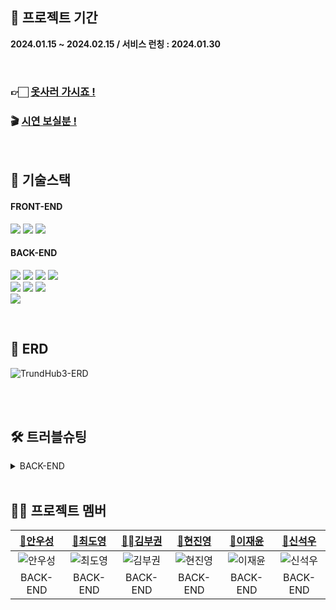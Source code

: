 ## 📆 프로젝트 기간
**2024.01.15 ~ 2024.02.15 / 서비스 런칭 : 2024.01.30**

<br/>

### 👉🏻 [옷사러 가시죠 !](https://techit.kro.kr/)
### 🎬 [시연 보실분 !](https://youtu.be/lVXoZkI9BdE)

<br/>

## 📒 기술스택

#### FRONT-END
 <img src="https://img.shields.io/badge/HTML-E34F26?style=for-the-badge&logo=HTML5&logoColor=white"/> <img src="https://img.shields.io/badge/CSS3-1572B6?style=for-the-badge&logo=css3&logoColor=white"/>  <img src="https://img.shields.io/badge/JavaScript-F7DF1E?style=for-the-badge&logo=JavaScript&logoColor=black"/> 

#### BACK-END
<img src="https://img.shields.io/badge/Thymeleaf-6DB33F?style=for-the-badge&logo=Thymeleaf&logoColor=white"> <img src="https://img.shields.io/badge/Spring Boot-6DB33F?style=for-the-badge&logo=Spring Boot&logoColor=white"/> <img src="https://img.shields.io/badge/Spring Security-6DB33F?style=for-the-badge&logo=Spring Security&logoColor=white"/> <img src="https://img.shields.io/badge/MySQL-4479A1?style=for-the-badge&logo=MySQL&logoColor=white"/>
<br> 
<img src="https://img.shields.io/badge/NCP RDS-03C75A?style=for-the-badge&logo=Naver&logoColor=white"/> <img src="https://img.shields.io/badge/NCP S3-03C75A?style=for-the-badge&logo=Naver&logoColor=white"/> <img src="https://img.shields.io/badge/NCP EC2-03C75A?style=for-the-badge&logo=Naver&logoColor=white"/> 
<br> 
<img src="https://img.shields.io/badge/GitHub Actions-2088FF?style=for-the-badge&logo=GitHub Actions&logoColor=white"/>

<br/>

## 🧱 ERD
![TrundHub3-ERD](https://github.com/TECKIT-SHOPPING/Trend-hub/assets/84388081/7c16ef83-dd16-4f11-b5fa-66163dea764a)

<br/>

</details>

<br/>

## 🛠️ 트러블슈팅


<details>

<summary>BACK-END</summary>

### 상품목록 조회 좋아요 유무 N+1 이슈

|요구 사항| 핵심 기술을 선택한 이유 및 근거|
|:---|:---|
|:scream: 문제| 페이징처리된 상품목록 20개를 가져오는데 각 상품별로 유저가 좋아요 유무를 판단하는 쿼리문은 상품 <br/>갯수 20개만큼 쿼리문 날리는 문제 발생|
|:thinking: 원인| 상품들을 먼저 조회하고 likes에서 exists로 찾기 때문에 N+1 문제 발생하는 것으로 판단했다.|
|:sob: 시도| • 구글링을 통해 게시판 구현한 코드들을 봐도 N+1 이슈가 발생하도록 코드가 작성되어있어 쿼리문을 애초에 다르게 만들어야겠다고 생각함.</br> • product랑 likes를 조인하고 where절에 user를 eq조건에 넣어 해결해봐도 N+1발생 </br> • on절에 productId일치, user가 두 테이블 간에 일치하도록하여 해결함. |
|:smile: 해결|likes 엔터티 간의 leftJoin하여 on절에 product 및 user가 두 테이블 간에 일치 조건을 기반으로 하여 데이터를 한꺼번에 가져오는 방식으로 해결함|




</details>

<br/>

## ‍🧑‍💻 프로젝트 멤버

|[🔰안우성](https://github.com/Anwooseong)|[🔰최도영](https://github.com/mabyoungg)|[🔰김부권](https://github.com/bukwon)|[🔰현진영](https://github.com/jinyoung121636)|[🔰이재윤](https://github.com/leejaeyoon22)|[🔰신석우](https://github.com/bukgomi)
|:---:|:---:|:---:|:---:|:---:|:---:|
|![안우성](https://user-images.githubusercontent.com/116439064/215262142-47067e5c-59ab-4097-aa89-9c1ca56199c8.png)|![최도영](https://user-images.githubusercontent.com/116439064/215262141-5c84b7e9-1a76-4c89-93a9-9b2f404f829a.png)|![김부권](https://user-images.githubusercontent.com/116439064/215262140-71f4049c-30c5-4bf3-8072-af2b3ebc7ec9.png)|![현진영](https://user-images.githubusercontent.com/116439064/215262240-af881f71-ac78-4b7a-8e6d-f0cd32ff044b.png)|![이재윤](https://user-images.githubusercontent.com/116439064/215262142-47067e5c-59ab-4097-aa89-9c1ca56199c8.png)|![신석우](https://user-images.githubusercontent.com/116439064/215262140-71f4049c-30c5-4bf3-8072-af2b3ebc7ec9.png)|
|BACK-END|BACK-END|BACK-END|BACK-END|BACK-END|BACK-END|
